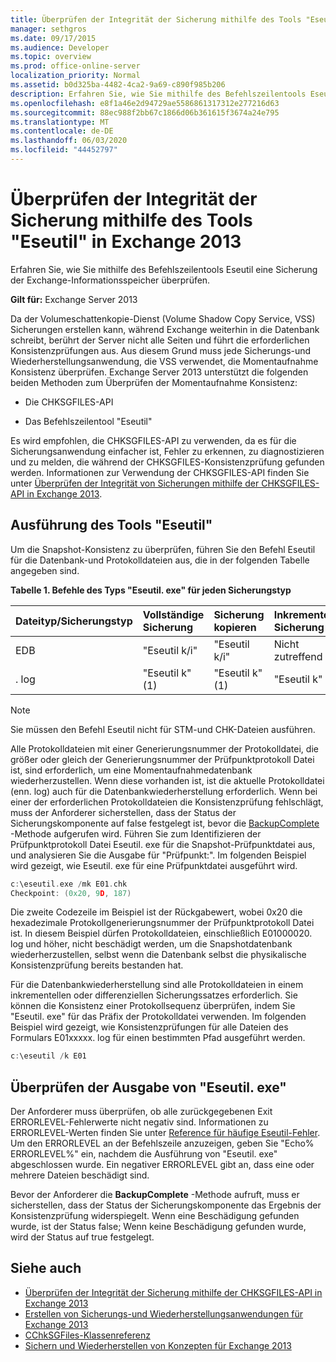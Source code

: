 ```yaml
---
title: Überprüfen der Integrität der Sicherung mithilfe des Tools "Eseutil" in Exchange 2013
manager: sethgros
ms.date: 09/17/2015
ms.audience: Developer
ms.topic: overview
ms.prod: office-online-server
localization_priority: Normal
ms.assetid: b0d325ba-4482-4ca2-9a69-c890f985b206
description: Erfahren Sie, wie Sie mithilfe des Befehlszeilentools Eseutil eine Sicherung der Exchange-Informationsspeicher überprüfen.
ms.openlocfilehash: e8f1a46e2d94729ae5586861317312e277216d63
ms.sourcegitcommit: 88ec988f2bb67c1866d06b361615f3674a24e795
ms.translationtype: MT
ms.contentlocale: de-DE
ms.lasthandoff: 06/03/2020
ms.locfileid: "44452797"
---
```

#  <a name="validate-backup-integrity-by-using-the-eseutil-tool-in-exchange-2013"></a>Überprüfen der Integrität der Sicherung mithilfe des Tools "Eseutil" in Exchange 2013

Erfahren Sie, wie Sie mithilfe des Befehlszeilentools Eseutil eine Sicherung der Exchange-Informationsspeicher überprüfen. 
  
**Gilt für:** Exchange Server 2013 
  
Da der Volumeschattenkopie-Dienst (Volume Shadow Copy Service, VSS) Sicherungen erstellen kann, während Exchange weiterhin in die Datenbank schreibt, berührt der Server nicht alle Seiten und führt die erforderlichen Konsistenzprüfungen aus. Aus diesem Grund muss jede Sicherungs-und Wiederherstellungsanwendung, die VSS verwendet, die Momentaufnahme Konsistenz überprüfen. Exchange Server 2013 unterstützt die folgenden beiden Methoden zum Überprüfen der Momentaufnahme Konsistenz: 
  
- Die CHKSGFILES-API
    
- Das Befehlszeilentool "Eseutil"
    
Es wird empfohlen, die CHKSGFILES-API zu verwenden, da es für die Sicherungsanwendung einfacher ist, Fehler zu erkennen, zu diagnostizieren und zu melden, die während der CHKSGFILES-Konsistenzprüfung gefunden werden. Informationen zur Verwendung der CHKSGFILES-API finden Sie unter [Überprüfen der Integrität von Sicherungen mithilfe der CHKSGFILES-API in Exchange 2013](how-to-validate-backup-integrity-by-using-the-chksgfiles-api-in-exchange.md).
  
## <a name="running-the-eseutil-tool"></a>Ausführung des Tools "Eseutil"

Um die Snapshot-Konsistenz zu überprüfen, führen Sie den Befehl Eseutil für die Datenbank-und Protokolldateien aus, die in der folgenden Tabelle angegeben sind. 
  
**Tabelle 1. Befehle des Typs "Eseutil. exe" für jeden Sicherungstyp**

|**Dateityp/Sicherungstyp**|**Vollständige Sicherung**|**Sicherung kopieren**|**Inkrementelle Sicherung**|**Differenzielle Sicherung**|
|:-----|:-----|:-----|:-----|:-----|
|EDB  <br/> |"Eseutil k/i"  <br/> |"Eseutil k/i"  <br/> |Nicht zutreffend  <br/> |Nicht zutreffend  <br/> |
|. log  <br/> |"Eseutil k" (1)  <br/> |"Eseutil k" (1)  <br/> |"Eseutil k" (2)  <br/> |"Eseutil k" (2)  <br/> |
   
> [!NOTE]
> Sie müssen den Befehl Eseutil nicht für STM-und CHK-Dateien ausführen. 
  
Alle Protokolldateien mit einer Generierungsnummer der Protokolldatei, die größer oder gleich der Generierungsnummer der Prüfpunktprotokoll Datei ist, sind erforderlich, um eine Momentaufnahmedatenbank wiederherzustellen. Wenn diese vorhanden ist, ist die aktuelle Protokolldatei (enn. log) auch für die Datenbankwiederherstellung erforderlich. Wenn bei einer der erforderlichen Protokolldateien die Konsistenzprüfung fehlschlägt, muss der Anforderer sicherstellen, dass der Status der Sicherungskomponente auf false festgelegt ist, bevor die [BackupComplete](https://msdn.microsoft.com/library/windows/desktop/aa382651%28v=vs.85%29.aspx) -Methode aufgerufen wird. Führen Sie zum Identifizieren der Prüfpunktprotokoll Datei Eseutil. exe für die Snapshot-Prüfpunktdatei aus, und analysieren Sie die Ausgabe für "Prüfpunkt:". Im folgenden Beispiel wird gezeigt, wie Eseutil. exe für eine Prüfpunktdatei ausgeführt wird. 
  
```cpp
c:\eseutil.exe /mk E01.chk
Checkpoint: (0x20, 9D, 187)
```

Die zweite Codezeile im Beispiel ist der Rückgabewert, wobei 0x20 die hexadezimale Protokollgenerierungsnummer der Prüfpunktprotokoll Datei ist. In diesem Beispiel dürfen Protokolldateien, einschließlich E01000020. log und höher, nicht beschädigt werden, um die Snapshotdatenbank wiederherzustellen, selbst wenn die Datenbank selbst die physikalische Konsistenzprüfung bereits bestanden hat.
  
Für die Datenbankwiederherstellung sind alle Protokolldateien in einem inkrementellen oder differenziellen Sicherungssatzes erforderlich. Sie können die Konsistenz einer Protokollsequenz überprüfen, indem Sie "Eseutil. exe" für das Präfix der Protokolldatei verwenden. Im folgenden Beispiel wird gezeigt, wie Konsistenzprüfungen für alle Dateien des Formulars E01xxxxx. log für einen bestimmten Pfad ausgeführt werden.
  
```cpp
c:\eseutil /k E01
```

## <a name="checking-the-eseutilexe-output"></a>Überprüfen der Ausgabe von "Eseutil. exe"

Der Anforderer muss überprüfen, ob alle zurückgegebenen Exit ERRORLEVEL-Fehlerwerte nicht negativ sind. Informationen zu ERRORLEVEL-Werten finden Sie unter [Reference für häufige Eseutil-Fehler](https://technet.microsoft.com/library/aa996759%28v=exchg.80%29.aspx). Um den ERRORLEVEL an der Befehlszeile anzuzeigen, geben Sie "Echo% ERRORLEVEL%" ein, nachdem die Ausführung von "Eseutil. exe" abgeschlossen wurde. Ein negativer ERRORLEVEL gibt an, dass eine oder mehrere Dateien beschädigt sind.
  
Bevor der Anforderer die **BackupComplete** -Methode aufruft, muss er sicherstellen, dass der Status der Sicherungskomponente das Ergebnis der Konsistenzprüfung widerspiegelt. Wenn eine Beschädigung gefunden wurde, ist der Status false; Wenn keine Beschädigung gefunden wurde, wird der Status auf true festgelegt. 
  
## <a name="see-also"></a>Siehe auch

- [Überprüfen der Integrität der Sicherung mithilfe der CHKSGFILES-API in Exchange 2013](how-to-validate-backup-integrity-by-using-the-chksgfiles-api-in-exchange.md)
- [Erstellen von Sicherungs-und Wiederherstellungsanwendungen für Exchange 2013](build-backup-and-restore-applications-for-exchange-2013.md)
- [CChkSGFiles-Klassenreferenz](cchksgfiles-class-reference.md)
- [Sichern und Wiederherstellen von Konzepten für Exchange 2013](backup-and-restore-concepts-for-exchange-2013.md)
    


